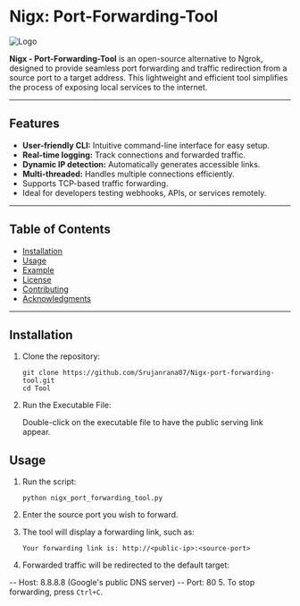# Nigx: Port-Forwarding-Tool

![Logo](https://via.placeholder.com/800x200?text=Nigx-Port-Forwarding-Tool)

**Nigx - Port-Forwarding-Tool** is an open-source alternative to Ngrok, designed to provide seamless port forwarding and traffic redirection from a source port to a target address. This lightweight and efficient tool simplifies the process of exposing local services to the internet.

---

## Features

- **User-friendly CLI:** Intuitive command-line interface for easy setup.
- **Real-time logging:** Track connections and forwarded traffic.
- **Dynamic IP detection:** Automatically generates accessible links.
- **Multi-threaded:** Handles multiple connections efficiently.
- Supports TCP-based traffic forwarding.
- Ideal for developers testing webhooks, APIs, or services remotely.

---

## Table of Contents

- [Installation](#installation)
- [Usage](#usage)
- [Example](#example)
- [License](#license)
- [Contributing](#contributing)
- [Acknowledgments](#acknowledgments)

---

## Installation

1. Clone the repository:

   ```
   git clone https://github.com/Srujanrana07/Nigx-port-forwarding-tool.git
   cd Tool
   ```
2. Run the Executable File:

   Double-click on the executable file to have the public serving link appear.

## Usage

1. Run the script:

   ```
   python nigx_port_forwarding_tool.py
   ```
2. Enter the source port you wish to forward.
3. The tool will display a forwarding link, such as:
   ```
   Your forwarding link is: http://<public-ip>:<source-port>
   ```
4. Forwarded traffic will be redirected to the default target:

  -- Host: 8.8.8.8 (Google's public DNS server)
  -- Port: 80
5. To stop forwarding, press `Ctrl+C`.
 
  
